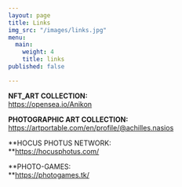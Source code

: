 ```yaml
---
layout: page
title: Links
img_src: "/images/links.jpg"
menu:
  main:
    weight: 4
    title: links
published: false

---
```

**NFT_ART COLLECTION:**                           
 https://opensea.io/Anikon

**PHOTOGRAPHIC ART COLLECTION:**    https://artportable.com/en/profile/@achilles.nasios

**HOCUS PHOTUS NETWORK:  
**https://hocusphotus.com/

**PHOTO-GAMES:  
**https://photogames.tk/